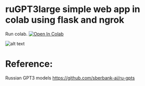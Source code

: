 
# ruGPT3large simple web app in colab using flask and ngrok
 Run colab.
[![Open In Colab](https://colab.research.google.com/assets/colab-badge.svg)](https://colab.research.google.com/drive/1Cwl_i-IvaQ5rDcay9ChJ2tM2HNip5p0T?usp=sharing)

![alt text](https://drive.google.com/uc?id=1UkilGMiffhC2ElZepgjdrDDBNrsm56UF "demo")
# Reference:
Russian GPT3 models
https://github.com/sberbank-ai/ru-gpts

